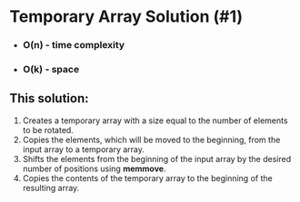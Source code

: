 # Temporary Array Solution (#1)

- ### O(n) - time complexity
- ### O(k) - space

## This solution:

1. Creates a temporary array with a size equal to the number of elements to be rotated.
2. Copies the elements, which will be moved to the beginning, from the input array to a temporary array.
3. Shifts the elements from the beginning of the input array by the desired number of positions using **memmove**.
4. Copies the contents of the temporary array to the beginning of the resulting array.